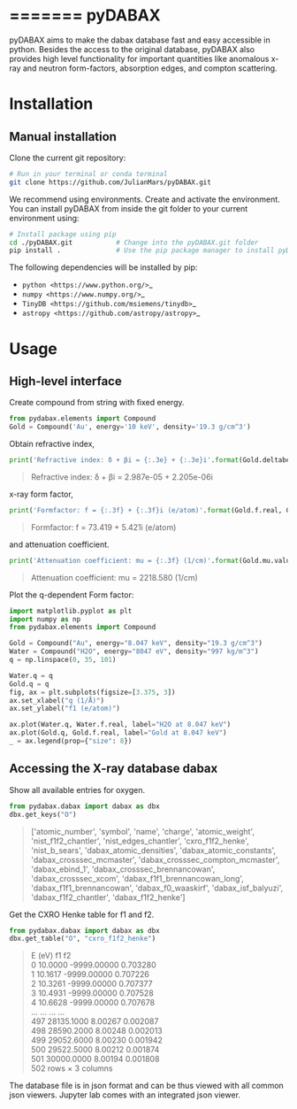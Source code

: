 =======
pyDABAX
=======


pyDABAX aims to make the dabax database fast and easy accessible in python. Besides the access to the original
database, pyDABAX also provides high level functionality for important quantities like anomalous x-ray and neutron
form-factors, absorption edges, and compton scattering.


Installation
===========

Manual installation
----------------------
Clone the current git repository:

```bash
# Run in your terminal or conda terminal
git clone https://github.com/JulianMars/pyDABAX.git
```

We recommend using environments. Create and activate the environment.
You can install pyDABAX from inside the git folder to your current environment using:

```bash
# Install package using pip
cd ./pyDABAX.git           # Change into the pyDABAX.git folder
pip install .              # Use the pip package manager to install pyDABAX in your current python environment
```

The following dependencies will be installed by pip:

-  `python <https://www.python.org/>`_
-  `numpy <https://www.numpy.org/>`_
-  `TinyDB <https://github.com/msiemens/tinydb>`_
-  `astropy <https://github.com/astropy/astropy>`_

Usage
=====

High-level interface
--------------------

Create compound from string with fixed energy.
```python
from pydabax.elements import Compound
Gold = Compound('Au', energy='10 keV', density='19.3 g/cm^3')
```

Obtain refractive index,
```python
print('Refractive index: δ + βi = {:.3e} + {:.3e}i'.format(Gold.deltabeta.real, Gold.deltabeta.imag))
```
>Refractive index: δ + βi = 2.987e-05 + 2.205e-06i

x-ray form factor,
```python
print('Formfactor: f = {:.3f} + {:.3f}i (e/atom)'.format(Gold.f.real, Gold.f.imag))
```
>Formfactor: f = 73.419 + 5.421i (e/atom)

and attenuation coefficient.
```python
print('Attenuation coefficient: mu = {:.3f} (1/cm)'.format(Gold.mu.value))
```
>Attenuation coefficient: mu = 2218.580 (1/cm)

Plot the q-dependent Form factor:
```python
import matplotlib.pyplot as plt
import numpy as np
from pydabax.elements import Compound

Gold = Compound("Au", energy="8.047 keV", density="19.3 g/cm^3")
Water = Compound("H2O", energy="8047 eV", density="997 kg/m^3")
q = np.linspace(0, 35, 101)

Water.q = q
Gold.q = q
fig, ax = plt.subplots(figsize=[3.375, 3])
ax.set_xlabel("q (1/Å)")
ax.set_ylabel("f1 (e/atom)")

ax.plot(Water.q, Water.f.real, label="H2O at 8.047 keV")
ax.plot(Gold.q, Gold.f.real, label="Gold at 8.047 keV")
_ = ax.legend(prop={"size": 8})
```

Accessing the X-ray database dabax
---------------------------------

Show all available entries for oxygen.
```python
from pydabax.dabax import dabax as dbx
dbx.get_keys("O")
```
>['atomic_number',
 'symbol',
 'name',
 'charge',
 'atomic_weight',
 'nist_f1f2_chantler',
 'nist_edges_chantler',
 'cxro_f1f2_henke',
 'nist_b_sears',
 'dabax_atomic_densities',
 'dabax_atomic_constants',
 'dabax_crosssec_mcmaster',
 'dabax_crosssec_compton_mcmaster',
 'dabax_ebind_1',
 'dabax_crosssec_brennancowan',
 'dabax_crosssec_xcom',
 'dabax_f1f1_brennancowan_long',
 'dabax_f1f1_brennancowan',
 'dabax_f0_waaskirf',
 'dabax_isf_balyuzi',
 'dabax_f1f2_chantler',
 'dabax_f1f2_henke']

Get the CXRO Henke table for f1 and f2.
```python
from pydabax.dabax import dabax as dbx
dbx.get_table("O", "cxro_f1f2_henke")
```


>E (eV)	f1	f2  
0	10.0000	-9999.00000	0.703280  
1	10.1617	-9999.00000	0.707226  
2	10.3261	-9999.00000	0.707377  
3	10.4931	-9999.00000	0.707528  
4	10.6628	-9999.00000	0.707678  
...	...	...	...  
497	28135.1000	8.00267	0.002087  
498	28590.2000	8.00248	0.002013  
499	29052.6000	8.00230	0.001942  
500	29522.5000	8.00212	0.001874  
501	30000.0000	8.00194	0.001808  
502 rows × 3 columns  


The database file is in json format and can be thus viewed with all common json viewers.
Jupyter lab comes with an integrated json viewer.  